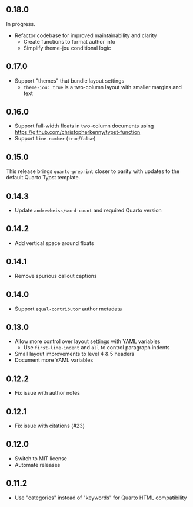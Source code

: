 ## 0.18.0

In progress.

- Refactor codebase for improved maintainability and clarity
  - Create functions to format author info
  - Simplify theme-jou conditional logic

## 0.17.0

- Support "themes" that bundle layout settings
  - `theme-jou: true` is a two-column layout with smaller margins and text

## 0.16.0

- Support full-width floats in two-column documents using <https://github.com/christopherkenny/typst-function>
- Support `line-number` (`true`/`false`)

## 0.15.0

This release brings `quarto-preprint` closer to parity with updates to the default Quarto Typst template.

## 0.14.3

- Update `andrewheiss/word-count` and required Quarto version

## 0.14.2

- Add vertical space around floats

## 0.14.1

- Remove spurious callout captions

## 0.14.0

- Support `equal-contributor` author metadata

## 0.13.0

- Allow more control over layout settings with YAML variables
  - Use `first-line-indent` and `all` to control paragraph indents
- Small layout improvements to level 4 & 5 headers
- Document more YAML variables

## 0.12.2

- Fix issue with author notes

## 0.12.1

- Fix issue with citations (#23)

## 0.12.0

- Switch to MIT license
- Automate releases

## 0.11.2

- Use "categories" instead of "keywords" for Quarto HTML compatibility
